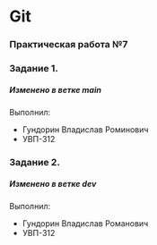 # Git
### Практическая работа №7
### Задание 1.
##### Изменено в ветке main
Выполнил:
* Гундорин Владислав Роминович
* УВП-312
### Задание 2.
##### Изменено в ветке dev
Выполнил:
* Гундорин Владислав Романович
* УВП-312

